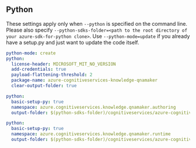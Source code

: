 ## Python

These settings apply only when `--python` is specified on the command line.
Please also specify `--python-sdks-folder=<path to the root directory of your azure-sdk-for-python clone>`.
Use `--python-mode=update` if you already have a setup.py and just want to update the code itself.

``` yaml $(python)
python-mode: create
python:
  license-header: MICROSOFT_MIT_NO_VERSION
  add-credentials: true
  payload-flattening-threshold: 2
  package-name: azure-cognitiveservices-knowledge-qnamaker
  clear-output-folder: true
```

``` yaml $(python) && $(tag) == 'release_4_0'
python:
  basic-setup-py: true
  namespace: azure.cognitiveservices.knowledge.qnamaker.authoring
  output-folder: $(python-sdks-folder)/cognitiveservices/azure-cognitiveservices-knowledge-qnamaker
```

``` yaml $(python) && $(tag) == 'runtime_release_4_0'
python:
  basic-setup-py: true
  namespace: azure.cognitiveservices.knowledge.qnamaker.runtime
  output-folder: $(python-sdks-folder)/cognitiveservices/azure-cognitiveservices-knowledge-qnamaker
```
